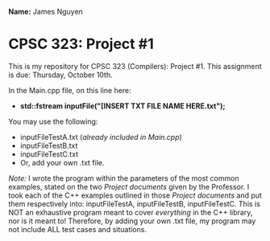 **Name:** James Nguyen

# CPSC 323: Project #1
This is my repository for CPSC 323 (Compilers): Project #1.
This assignment is due: Thursday, October 10th.

In the Main.cpp file, on this line here:
- **std::fstream inputFile("[INSERT TXT FILE NAME HERE.txt");**

You may use the following:
- inputFileTestA.txt (*already included in Main.cpp*)
- inputFileTestB.txt
- inputFileTestC.txt
- Or, add your own .txt file.

_Note:_
I wrote the program within the parameters of the most common examples, stated on the two *Project documents* given by the Professor.
I took each of the C++ examples outlined in those *Project documents* and put them respectively into: inputFileTestA, inputFileTestB, inputFileTestC.
This is NOT an exhaustive program meant to cover *everything* in the C++ library, nor is it meant to!
Therefore, by adding your own .txt file, my program may not include ALL test cases and situations.
